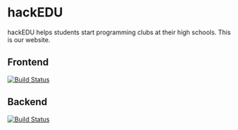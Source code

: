 # hackEDU

hackEDU helps students start programming clubs at their high schools. This is
our website.

## Frontend

[![Build Status](https://drone.io/github.com/hackedu/frontend/status.png)](https://drone.io/github.com/hackedu/frontend/latest)

## Backend

[![Build Status](https://drone.io/github.com/hackedu/backend/status.png)](https://drone.io/github.com/hackedu/backend/latest)
